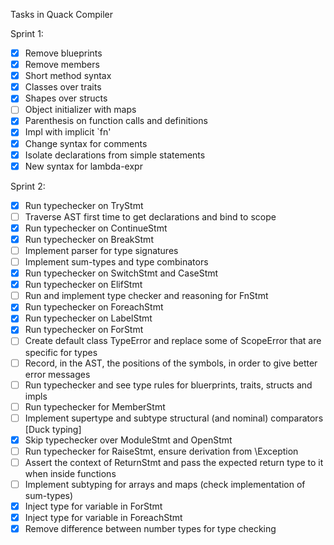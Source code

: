 Tasks in Quack Compiler

Sprint 1:

- [x] Remove blueprints
- [x] Remove members
- [x] Short method syntax
- [x] Classes over traits
- [x] Shapes over structs
- [ ] Object initializer with maps
- [x] Parenthesis on function calls and definitions
- [x] Impl with implicit `fn'
- [x] Change syntax for comments
- [x] Isolate declarations from simple statements
- [x] New syntax for lambda-expr

Sprint 2:

- [x] Run typechecker on TryStmt
- [ ] Traverse AST first time to get declarations and bind to scope
- [x] Run typechecker on ContinueStmt
- [x] Run typechecker on BreakStmt
- [ ] Implement parser for type signatures
- [ ] Implement sum-types and type combinators
- [x] Run typechecker on SwitchStmt and CaseStmt
- [x] Run typechecker on ElifStmt
- [ ] Run and implement type checker and reasoning for FnStmt
- [x] Run typechecker on ForeachStmt
- [x] Run typechecker on LabelStmt
- [x] Run typechecker on ForStmt
- [ ] Create default class TypeError and replace some of ScopeError that are specific for types
- [ ] Record, in the AST, the positions of the symbols, in order to give better error messages
- [ ] Run typechecker and see type rules for bluerprints, traits, structs and impls
- [ ] Run typechecker for MemberStmt
- [ ] Implement supertype and subtype structural (and nominal) comparators [Duck typing]
- [x] Skip typechecker over ModuleStmt and OpenStmt
- [ ] Run typechecker for RaiseStmt, ensure derivation from \Exception
- [ ] Assert the context of ReturnStmt and pass the expected return type to it when inside functions
- [ ] Implement subtyping for arrays and maps (check implementation of sum-types)
- [x] Inject type for variable in ForStmt
- [x] Inject type for variable in ForeachStmt
- [x] Remove difference between number types for type checking
